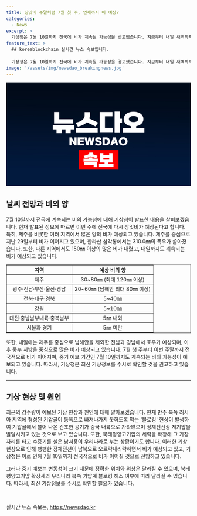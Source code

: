```yaml
---
title: 장맛비 주말처럼 7월 첫 주, 언제까지 비 예상?
categories:
  - News
excerpt: >
  기상청은 7월 10일까지 전국에 비가 계속될 가능성을 경고했습니다. 지금부터 내일 새벽까지 중부 지방은 비가 소강하겠지만, 중부 지방을 중심으로 내일부터 3일까지 계속되는 강수가 예상되고 있습니다. 현재 만주 북쪽 러시아 지역에 기압능이 우리나라 북서쪽에 형성된 기압골이 동쪽으로 빠져나가지 못하도록 막는 블로킹 현상이 발생하여, 떠오르는 정체전선으로 인해 거세고 많은 장맛비가 계속되고 있습니다. 기상청은 중기 예보 기간인 오는 10일까지 전국에 비를 예상하고 있으며, 최신 기상정보를 수시로 확인할 것을 권고했습니다. [제보 바로가기] (https://url.kr/9pghjn)
feature_text: >
  ## koreablockchain 실시간 뉴스 속보입니다.

  기상청은 7월 10일까지 전국에 비가 계속될 가능성을 경고했습니다. 지금부터 내일 새벽까지 중부 지방은 비가 소강하겠지만, 중부 지방을 중심으로 내일부터 3일까지 계속되는 강수가 예상되고 있습니다. 현재 만주 북쪽 러시아 지역에 기압능이 우리나라 북서쪽에 형성된 기압골이 동쪽으로 빠져나가지 못하도록 막는 블로킹 현상이 발생하여, 떠오르는 정체전선으로 인해 거세고 많은 장맛비가 계속되고 있습니다. 기상청은 중기 예보 기간인 오는 10일까지 전국에 비를 예상하고 있으며, 최신 기상정보를 수시로 확인할 것을 권고했습니다. [제보 바로가기] (https://url.kr/9pghjn)
image: '/assets/img/newsdao_breakingnews.jpg'
---
```


<p><img src="/assets/img/newsdao_breakingnews.jpg" alt="koreablockchain 속보" /></p>

<h2 data-ke-size="size26">날씨 전망과 비의 양</h2>

<p data-ke-size="size16">7월 10일까지 전국에 계속되는 비의 가능성에 대해 기상청이 발표한 내용을 살펴보겠습니다. 현재 발표된 정보에 따르면 이번 주에 전국에 다시 장맛비가 예상된다고 합니다. 특히, 제주를 비롯한 여러 지역에서 많은 양의 비가 예상되고 있습니다. 제주를 중심으로 지난 29일부터 비가 이어지고 있으며, 한라산 삼각봉에서는 310.0㎜의 폭우가 쏟아졌습니다. 또한, 다른 지역에서도 150㎜ 이상의 많은 비가 내렸고, 내일까지도 계속되는 비가 예상되고 있습니다.</p>

<table style="width: 100%;" border="1">
<tbody>
<tr>
<td style="text-align: center; height: 17px;"><b>지역</b></td>
<td style="text-align: center; height: 17px;"><b>예상 비의 양</b></td>
</tr>
<tr>
<td style="text-align: center; height: 17px;">제주</td>
<td style="text-align: center; height: 17px;">30~80㎜ (최대 120㎜ 이상)</td>
</tr>
<tr>
<td style="text-align: center; height: 17px;">광주·전남·부산·울산·경남</td>
<td style="text-align: center; height: 17px;">20~60㎜ (남해안 최대 80㎜ 이상)</td>
</tr>
<tr>
<td style="text-align: center; height: 17px;">전북·대구·경북</td>
<td style="text-align: center; height: 17px;">5~40㎜</td>
</tr>
<tr>
<td style="text-align: center; height: 17px;">강원</td>
<td style="text-align: center; height: 17px;">5~10㎜</td>
</tr>
<tr>
<td style="text-align: center; height: 17px;">대전·충남남부내륙·충북남부</td>
<td style="text-align: center; height: 17px;">5㎜ 내외</td>
</tr>
<tr>
<td style="text-align: center; height: 17px;">서울과 경기</td>
<td style="text-align: center; height: 17px;">5㎜ 미만</td>
</tr>
</tbody>
</table>

<p data-ke-size="size16">또한, 내일에는 제주를 중심으로 남해안을 제외한 전남과 경남에서 호우가 예상되며, 이후 중부 지방을 중심으로 많은 비가 예상되고 있습니다. 7월 첫 주부터 이번 주말까지 전국적으로 비가 이어지며, 중기 예보 기간인 7월 10일까지도 계속되는 비의 가능성이 예보되고 있습니다. 따라서, 기상청은 최신 기상정보를 수시로 확인할 것을 권고하고 있습니다.</p>

<hr>

<h2 data-ke-size="size26">기상 현상 및 원인</h2>

<p data-ke-size="size16">최근의 강수량이 예보된 기상 현상과 원인에 대해 알아보겠습니다. 현재 만주 북쪽 러시아 지역에 형성된 기압골이 동쪽으로 빠져나가지 못하도록 막는 '블로킹' 현상이 발생하여 기압골에서 불어 나온 건조한 공기가 중국 내륙으로 가라앉으며 정체전선상 저기압을 발달시키고 있는 것으로 보고 있습니다. 또한, 북태평양고기압의 세력을 확장해 그 가장자리를 타고 수증기를 실은 남서풍이 우리나라로 부는 상황이기도 합니다. 이러한 기상 현상으로 인해 팽팽한 정체전선이 남북으로 오르락내리락하면서 비가 예상되고 있고, 기상청은 이로 인해 7월 10일까지 전국적으로 비가 이어질 것으로 전망하고 있습니다.</p>

<p data-ke-size="size16">그러나 중기 예보는 변동성이 크기 때문에 정확한 위치와 위상은 달라질 수 있으며, 북태평양고기압 확장세와 우리나라 북쪽 기압계 블로킹 해소 여부에 따라 달라질 수 있습니다. 따라서, 최신 기상정보를 수시로 확인할 필요가 있습니다. </p>

<p data-ke-size="size16">&nbsp;</p>
실시간 뉴스 속보는, <a href="https://newsdao.kr" rel="dofollow">https://newsdao.kr</a>


